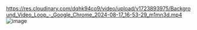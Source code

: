 https://res.cloudinary.com/dqhk94co9/video/upload/v1723893975/Background_Video_Loop_-_Google_Chrome_2024-08-17_16-53-29_m1mn3d.mp4
![image](https://github.com/user-attachments/assets/8c30d65b-b61b-4337-93fa-7d45124bf281)
